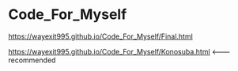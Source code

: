 # Code_For_Myself

https://wayexit995.github.io/Code_For_Myself/Final.html

https://wayexit995.github.io/Code_For_Myself/Konosuba.html   <--- recommended
